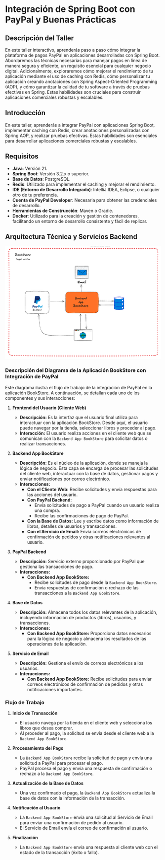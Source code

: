 # **Integración de Spring Boot con PayPal y Buenas Prácticas**

## **Descripción del Taller**

En este taller interactivo, aprenderás paso a paso cómo integrar la plataforma de pagos PayPal en aplicaciones desarrolladas con Spring Boot. Abordaremos las técnicas necesarias para manejar pagos en línea de manera segura y eficiente, un requisito esencial para cualquier negocio digital. Adicionalmente, exploraremos cómo mejorar el rendimiento de tu aplicación mediante el uso de caching con Redis, cómo personalizar tu aplicación creando anotaciones con Spring Aspect-Oriented Programming (AOP), y cómo garantizar la calidad de tu software a través de pruebas efectivas en Spring. Estas habilidades son cruciales para construir aplicaciones comerciales robustas y escalables.

## **Introducción**

En este taller, aprenderás a integrar PayPal con aplicaciones Spring Boot, implementar caching con Redis, crear anotaciones personalizadas con Spring AOP, y realizar pruebas efectivas. Estas habilidades son esenciales para desarrollar aplicaciones comerciales robustas y escalables.

## **Requisitos**

- **Java**: Versión 21.
- **Spring Boot**: Versión 3.2.x o superior.
- **Base de Datos**: PostgreSQL.
- **Redis**: Utilizado para implementar el caching y mejorar el rendimiento.
- **IDE (Entorno de Desarrollo Integrado)**: IntelliJ IDEA, Eclipse, o cualquier otro de tu preferencia.
- **Cuenta de PayPal Developer**: Necesaria para obtener las credenciales de desarrollo.
- **Herramientas de Construcción**: Maven o Gradle.
- **Docker**: Utilizado para la creación y gestión de contenedores, facilitando un entorno de desarrollo consistente y fácil de replicar.

## **Arquitectura Técnica y Servicios Backend**

![GeoLabs BookStore](./files/paypal.png "GeoLabs BookStore")

### **Descripción del Diagrama de la Aplicación BookStore con Integración de PayPal**

Este diagrama ilustra el flujo de trabajo de la integración de PayPal en la aplicación BookStore. A continuación, se detallan cada uno de los componentes y sus interacciones:

1. **Frontend del Usuario (Cliente Web)**
      - **Descripción:** Es la interfaz que el usuario final utiliza para interactuar con la aplicación BookStore. Desde aquí, el usuario puede navegar por la tienda, seleccionar libros y proceder al pago.
      - **Interacción:** El usuario realiza acciones en el cliente web que se comunican con la `Backend App BookStore` para solicitar datos o realizar transacciones.

2. **Backend App BookStore**
      - **Descripción:** Es el núcleo de la aplicación, donde se maneja la lógica de negocio. Esta capa se encarga de procesar las solicitudes del cliente web, interactuar con la base de datos, gestionar pagos y enviar notificaciones por correo electrónico.
      - **Interacciones:**
          - **Con el Cliente Web:** Recibe solicitudes y envía respuestas para las acciones del usuario.
          - **Con PayPal Backend:**
              - Envía solicitudes de pago a PayPal cuando un usuario realiza una compra.
              - Recibe las confirmaciones de pago de PayPal.
          - **Con la Base de Datos:** Lee y escribe datos como información de libros, detalles de usuarios y transacciones.
          - **Con el Servicio de Email:** Envía correos electrónicos de confirmación de pedidos y otras notificaciones relevantes al usuario.

3. **PayPal Backend**
      - **Descripción:** Servicio externo proporcionado por PayPal que gestiona las transacciones de pago.
      - **Interacciones:**
          - **Con Backend App BookStore:**
              - Recibe solicitudes de pago desde la `Backend App BookStore`.
              - Envía respuestas de confirmación o rechazo de las transacciones a la `Backend App BookStore`.

4. **Base de Datos**
      - **Descripción:** Almacena todos los datos relevantes de la aplicación, incluyendo información de productos (libros), usuarios, y transacciones.
      - **Interacciones:**
          - **Con Backend App BookStore:** Proporciona datos necesarios para la lógica de negocio y almacena los resultados de las operaciones de la aplicación.

5. **Servicio de Email**
      - **Descripción:** Gestiona el envío de correos electrónicos a los usuarios.
      - **Interacciones:**
          - **Con Backend App BookStore:** Recibe solicitudes para enviar correos electrónicos de confirmación de pedidos y otras notificaciones importantes.

### **Flujo de Trabajo**

1. **Inicio de Transacción**
      - El usuario navega por la tienda en el cliente web y selecciona los libros que desea comprar.
      - Al proceder al pago, la solicitud se envía desde el cliente web a la `Backend App BookStore`.

2. **Procesamiento del Pago**
      - La `Backend App BookStore` recibe la solicitud de pago y envía una solicitud a PayPal para procesar el pago.
      - PayPal procesa el pago y envía una respuesta de confirmación o rechazo a la `Backend App BookStore`.

3. **Actualización de la Base de Datos**
     - Una vez confirmado el pago, la `Backend App BookStore` actualiza la base de datos con la información de la transacción.

4. **Notificación al Usuario**
     - La `Backend App BookStore` envía una solicitud al Servicio de Email para enviar una confirmación de pedido al usuario.
     - El Servicio de Email envía el correo de confirmación al usuario.

5. **Finalización**
     - La `Backend App BookStore` envía una respuesta al cliente web con el estado de la transacción (éxito o fallo).